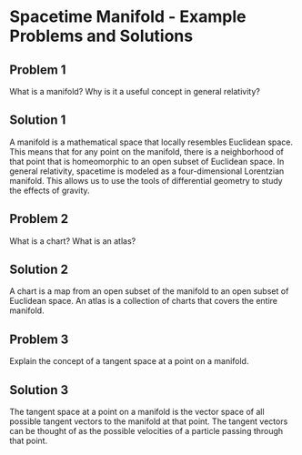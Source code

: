 # Spacetime Manifold - Example Problems and Solutions

## Problem 1

What is a manifold? Why is it a useful concept in general relativity?

## Solution 1

A manifold is a mathematical space that locally resembles Euclidean space. This means that for any point on the manifold, there is a neighborhood of that point that is homeomorphic to an open subset of Euclidean space. In general relativity, spacetime is modeled as a four-dimensional Lorentzian manifold. This allows us to use the tools of differential geometry to study the effects of gravity.

## Problem 2

What is a chart? What is an atlas?

## Solution 2

A chart is a map from an open subset of the manifold to an open subset of Euclidean space. An atlas is a collection of charts that covers the entire manifold.

## Problem 3

Explain the concept of a tangent space at a point on a manifold.

## Solution 3

The tangent space at a point on a manifold is the vector space of all possible tangent vectors to the manifold at that point. The tangent vectors can be thought of as the possible velocities of a particle passing through that point.